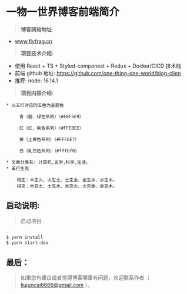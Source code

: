 <!-- # 以五行对应的五色为主题色

青（碧、绿色系列）（#E8F5E9）

五行为木，方位上对应东方，为春季，人体对应肝胆，五德为“仁”，代表生长、发展；

红（红、紫色系列）（#FFEBEE）

五行为火，方位上对应南方，为夏季，人体上对应心脏，心血管系统等，五德为“礼”，代表上升、热烈；

黄（土黄色系列）（#FFFDE7）

五行为土，方位上对应中央，为四季交替月，人体上对应脾胃，五德为“信”；代表包容、宽厚；

白（乳白色系列）（#fffbf0）

五行为金，方位上对应西方，为秋季，人体上对应肺与大肠，五德为“义”，代表高贵、成功；

黑（蓝色系列）（#E3F2FD）

五行为水，方位上对应北方，为冬季，人体上对应肾、泌尿系统；五德为“智”，代表黑夜、睡眠、沉静。

五行生克

相生：木生火、火生土、土生金、金生水、水生木。
　　相克：木克土、土克水、水克火、火克金、金克木。

简单的说，相生为相帮之意，相克为制约之意，一般以相生为好，当然，这只是简单的看法，还有一些特殊性。

金（#fffbf0）木（#E8F5E9）水（#E3F2FD）火（#FFEBEE）土 （#FFFDE7） 白绿蓝红黄
主色：#7ECCB4 草绿色 -->

# 一物一世界博客前端简介

> **博客网站地址**:

- www.flyfrag.cn

> **项目技术介绍:**

- 使用 React + TS + Styled-componest + Redux + Docker/CICD 技术栈
- 前端 github 地址: https://github.com/one-thing-one-world/blog-clien
- 推荐: node: 16.14.1

> **项目内容介绍:**

```text
* 以五行对应的五色为主题色

     青（碧、绿色系列）（#E8F5E9）

     红（红、紫色系列）（#FFEBEE）

     黄（土黄色系列）（#FFFDE7）

     白（乳白色系列）（#fffbf0）

* 文章分类有: 计算机,玄学,科学,生活。
* 五行生克

    相生：木生火、火生土、土生金、金生水、水生木。
    相克：木克土、土克水、水克火、火克金、金克木。
```

## **启动说明:**

> 启动项目

```bash

$ yarn install
$ yarn start:dev
```

## 最后：

> 如果您有建议或者觉得博客哪里有问题，欢迎联系作者（ liujuncai6666@gmail.com ）。
